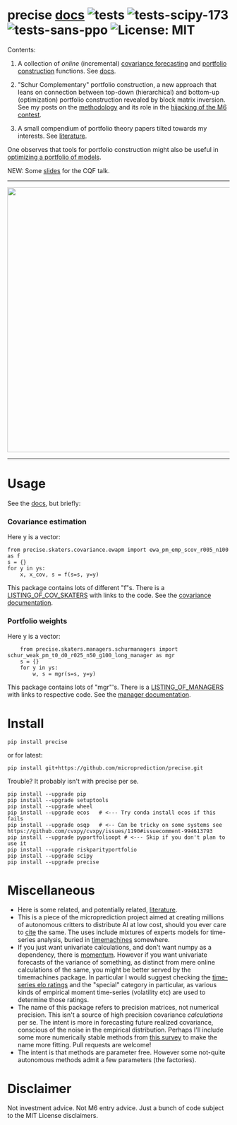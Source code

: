 # precise [docs](https://microprediction.github.io/precise/) ![tests](https://github.com/microprediction/precise/workflows/tests/badge.svg) ![tests-scipy-173](https://github.com/microprediction/precise/workflows/tests-scipy-173/badge.svg) ![tests-sans-ppo](https://github.com/microprediction/precise/workflows/tests-sans-ppo/badge.svg)  ![License: MIT](https://img.shields.io/badge/License-MIT-yellow.svg)

Contents:

1. A collection of *online* (incremental) [covariance forecasting](https://github.com/microprediction/precise/blob/main/LISTING_OF_COV_SKATERS.md) and [portfolio construction](https://github.com/microprediction/precise/blob/main/LISTING_OF_MANAGERS.md) functions. See [docs](https://microprediction.github.io/precise/). 

2. "Schur Complementary" portfolio construction, a new approach that leans on connection between top-down (hierarchical) and bottom-up (optimization) portfolio construction revealed by block matrix inversion. See my posts on the [methodology](https://www.linkedin.com/posts/petercotton_schur-complementary-portfolios-a-unification-activity-7000535020381552640-ZWej?utm_source=share&utm_medium=member_desktop) and its role in the [hijacking of the M6 contest](https://www.linkedin.com/posts/alexander-fleiss-70b49410_does-option-volume-predict-stock-direction-activity-7021134433344749569-bxx4?utm_source=share&utm_medium=member_desktop). 
 
3. A small compendium of portfolio theory papers tilted towards my interests. See [literature](https://github.com/microprediction/precise/blob/main/LITERATURE.md). 

One observes that tools for portfolio construction might also be useful in [optimizing a portfolio of models](https://medium.com/geekculture/optimizing-a-portfolio-of-models-f1ed432d728b).

NEW: Some [slides](https://github.com/microprediction/precise/blob/main/academic/Schur_Complementary_Portfolios_CQF_Slides_Updated.pdf) for the CQF talk. 

---

<a href="https://medium.com/geekculture/schur-complementary-portfolios-fix-hierarchical-risk-parity-28b0efa1f35f">
<img src="https://github.com/microprediction/precise/blob/main/docs/assets/images/schur_reaction.png" width="600"></a>

---

# Usage 
See the [docs](https://microprediction.github.io/precise/), but briefly:

### Covariance estimation
Here y is a vector:

    from precise.skaters.covariance.ewapm import ewa_pm_emp_scov_r005_n100 as f 
    s = {}
    for y in ys:
        x, x_cov, s = f(s=s, y=y)

This package contains lots of different "f"s. There is a [LISTING_OF_COV_SKATERS](https://github.com/microprediction/precise/blob/main/LISTING_OF_COV_SKATERS.md) with links to the code. See the [covariance documentation](https://microprediction.github.io/precise/covariance.html).

### Portfolio weights
Here y is a vector:

        from precise.skaters.managers.schurmanagers import schur_weak_pm_t0_d0_r025_n50_g100_long_manager as mgr
        s = {}
        for y in ys:
            w, s = mgr(s=s, y=y)

This package contains lots of "mgr"'s. There is a [LISTING_OF_MANAGERS](https://github.com/microprediction/precise/blob/main/LISTING_OF_MANAGERS.md) with links to respective code. See the [manager documentation](https://microprediction.github.io/precise/managers.html).

# Install 

    pip install precise 
    
or for latest:

    pip install git+https://github.com/microprediction/precise.git
 
Trouble? It probably isn't with precise per se. 

    pip install --upgrade pip
    pip install --upgrade setuptools 
    pip install --upgrade wheel
    pip install --upgrade ecos   # <--- Try conda install ecos if this fails
    pip install --upgrade osqp   # <-- Can be tricky on some systems see https://github.com/cvxpy/cvxpy/issues/1190#issuecomment-994613793
    pip install --upgrade pyportfolioopt # <--- Skip if you don't plan to use it
    pip install --upgrade riskparityportfolio
    pip install --upgrade scipy
    pip install --upgrade precise 


# Miscellaneous 

 - Here is some related, and potentially related, [literature](https://github.com/microprediction/precise/blob/main/LITERATURE.md). 
 - This is a piece of the microprediction project aimed at creating millions of autonomous critters to distribute AI at low cost, should you ever care to [cite](https://github.com/microprediction/microprediction/blob/master/CITE.md) the same. The uses include mixtures of experts models for time-series analysis, buried in [timemachines](https://github.com/microprediction/timemachines/tree/main/timemachines/skatertools) somewhere. 
 - If you just want univariate calculations, and don't want numpy as a dependency, there is [momentum](https://github.com/microprediction/momentum). However if you want univariate forecasts of the variance of something, as distinct from mere online calculations of the same, you might be better served by the timemachines package. In particular I would suggest checking the [time-series elo ratings](https://microprediction.github.io/timeseries-elo-ratings/html_leaderboards/special-k_001.html) and the "special" category in particular, as various kinds of empirical moment time-series (volatility etc) are used to determine those ratings. 
 - The name of this package refers to precision matrices, not numerical precision. This isn't a source of high precision covariance *calculations* per se. The intent is more in forecasting future realized covariance, conscious of the noise in the empirical distribution. Perhaps I'll include some more numerically stable methods from [this survey](https://dbs.ifi.uni-heidelberg.de/files/Team/eschubert/publications/SSDBM18-covariance-authorcopy.pdf) to make the name more fitting. Pull requests are welcome!
 - The intent is that methods are parameter free. However some not-quite autonomous methods admit a few parameters (the factories). 


# Disclaimer 
Not investment advice. Not M6 entry advice. Just a bunch of code subject to the MIT License disclaimers. 



